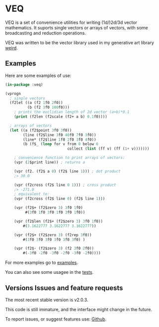 # VEQ

VEQ is a set of convenience utilities for writing (1d/)2d/3d vector mathematics.
It suports single vectors or arrays of vectors, with some broadcasting and
reduction operations.

VEQ was written to be the vector library used in my generative art library
[weird](https://github.com/inconvergent/weird).

## Examples

Here are some examples of use:

```lisp
(in-package :veq)

(vprogn
  ; single vectors
  (f2let ((a (f2 1f0 2f0))
          (b (f2 3f0 100f0)))
    ; prints the euclidian length of 2d vector (a+b)*0.1
    (print (f2len (f2scale (f2+ a b) 0.1f0))))

  ; arrays of vectors
  (let ((a (f2$point 3f0 3f0))
        (line (f2$line 3f0 40f0 7f0 3f0))
        (line* (f2$line 1f0 2f0 3f0 4f0))
        (b (f$_ (loop for v from 0 below 6
                            collect (list (ff v) (ff (1+ v)))))))

    ; convenience function to print arrays of vectors:
    (vpr (2$print line)) ; returns a

    (vpr (f2. (f2$ a 0) (f2$ line 1))) ; dot product
    ;> 30.0

    (vpr (f2cross (f2$ line 0 1))) ; cross product
    ;> -271.0
    ; equivalent to:
    (vpr (f2cross (f2$ line 0) (f2$ line 1)))

    (vpr (f2$+ (f2$zero 3) 3f0 1f0)
         #(3f0 1f0 3f0 1f0 3f0 1f0))

    (vpr (f2$len (f2$+ (f2$zero 3) 3f0 1f0))
        #(3.1622777 3.1622777 3.1622777))

    (vpr (f2$+ (f2$zero 3) (f2rep 3f0))
        #(3f0 3f0 3f0 3f0 3f0 3f0) )

    (vpr (f2$- (f2$zero 3) (f2 3f0 2f0))
        #(-3f0 -2f0 -3f0 -2f0 -3f0 -2f0))))
```

For more examples go to [examples](examples/ex.lisp).

You can also see some usagee in the [tests](test/veq.lisp).

## Versions Issues and feature requests

The most recent stable version is v2.0.3.

This code is still immature, and the interface might change in the future.

To report issues, or suggest features use:
[Github](https://github.com/inconvergent/cl-veq).

